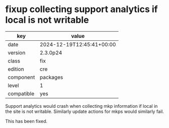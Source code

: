 [//]: # (werk v2)
# fixup collecting support analytics if local is not writable

key        | value
---------- | ---
date       | 2024-12-19T12:45:41+00:00
version    | 2.3.0p24
class      | fix
edition    | cre
component  | packages
level      | 1
compatible | yes

Support analytics would crash when collecting mkp information if local in the site is not writable.
Similarly update actions for mkps would similarly fail.

This has been fixed.
